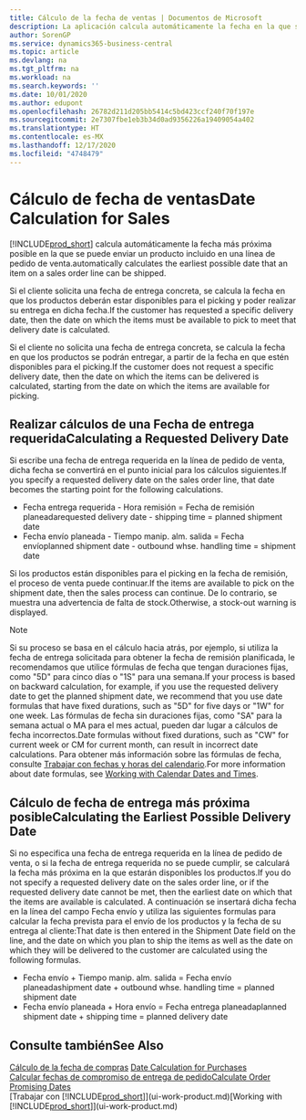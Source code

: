```yaml
---
title: Cálculo de la fecha de ventas | Documentos de Microsoft
description: La aplicación calcula automáticamente la fecha en la que se debe solicitar un producto para tenerlo en el inventario en una fecha determinada. Esta es la fecha en la que puede contar con que los productos solicitados en una fecha determinada estén disponibles para picking.
author: SorenGP
ms.service: dynamics365-business-central
ms.topic: article
ms.devlang: na
ms.tgt_pltfrm: na
ms.workload: na
ms.search.keywords: ''
ms.date: 10/01/2020
ms.author: edupont
ms.openlocfilehash: 26782d211d205bb5414c5bd423ccf240f70f197e
ms.sourcegitcommit: 2e7307fbe1eb3b34d0ad9356226a19409054a402
ms.translationtype: HT
ms.contentlocale: es-MX
ms.lasthandoff: 12/17/2020
ms.locfileid: "4748479"
---
```

# <a name="date-calculation-for-sales"></a><span data-ttu-id="38d2b-104">Cálculo de fecha de ventas</span><span class="sxs-lookup"><span data-stu-id="38d2b-104">Date Calculation for Sales</span></span>
[!INCLUDE[prod_short](includes/prod_short.md)] <span data-ttu-id="38d2b-105">calcula automáticamente la fecha más próxima posible en la que se puede enviar un producto incluido en una línea de pedido de venta.</span><span class="sxs-lookup"><span data-stu-id="38d2b-105">automatically calculates the earliest possible date that an item on a sales order line can be shipped.</span></span>

<span data-ttu-id="38d2b-106">Si el cliente solicita una fecha de entrega concreta, se calcula la fecha en que los productos deberán estar disponibles para el picking y poder realizar su entrega en dicha fecha.</span><span class="sxs-lookup"><span data-stu-id="38d2b-106">If the customer has requested a specific delivery date, then the date on which the items must be available to pick to meet that delivery date is calculated.</span></span>

<span data-ttu-id="38d2b-107">Si el cliente no solicita una fecha de entrega concreta, se calcula la fecha en que los productos se podrán entregar, a partir de la fecha en que estén disponibles para el picking.</span><span class="sxs-lookup"><span data-stu-id="38d2b-107">If the customer does not request a specific delivery date, then the date on which the items can be delivered is calculated, starting from the date on which the items are available for picking.</span></span>

## <a name="calculating-a-requested-delivery-date"></a><span data-ttu-id="38d2b-108">Realizar cálculos de una Fecha de entrega requerida</span><span class="sxs-lookup"><span data-stu-id="38d2b-108">Calculating a Requested Delivery Date</span></span>
<span data-ttu-id="38d2b-109">Si escribe una fecha de entrega requerida en la línea de pedido de venta, dicha fecha se convertirá en el punto inicial para los cálculos siguientes.</span><span class="sxs-lookup"><span data-stu-id="38d2b-109">If you specify a requested delivery date on the sales order line, that date becomes the starting point for the following calculations.</span></span>

- <span data-ttu-id="38d2b-110">Fecha entrega requerida - Hora remisión = Fecha de remisión planeada</span><span class="sxs-lookup"><span data-stu-id="38d2b-110">requested delivery date - shipping time = planned shipment date</span></span>
- <span data-ttu-id="38d2b-111">Fecha envío planeada - Tiempo manip. alm. salida = Fecha envío</span><span class="sxs-lookup"><span data-stu-id="38d2b-111">planned shipment date - outbound whse. handling time = shipment date</span></span>

<span data-ttu-id="38d2b-112">Si los productos están disponibles para el picking en la fecha de remisión, el proceso de venta puede continuar.</span><span class="sxs-lookup"><span data-stu-id="38d2b-112">If the items are available to pick on the shipment date, then the sales process can continue.</span></span> <span data-ttu-id="38d2b-113">De lo contrario, se muestra una advertencia de falta de stock.</span><span class="sxs-lookup"><span data-stu-id="38d2b-113">Otherwise, a stock-out warning is displayed.</span></span>

> [!Note]
> <span data-ttu-id="38d2b-114">Si su proceso se basa en el cálculo hacia atrás, por ejemplo, si utiliza la fecha de entrega solicitada para obtener la fecha de remisión planificada, le recomendamos que utilice fórmulas de fecha que tengan duraciones fijas, como "5D" para cinco días o "1S" para una semana.</span><span class="sxs-lookup"><span data-stu-id="38d2b-114">If your process is based on backward calculation, for example, if you use the requested delivery date to get the planned shipment date, we recommend that you use date formulas that have fixed durations, such as "5D" for five days or "1W" for one week.</span></span> <span data-ttu-id="38d2b-115">Las fórmulas de fecha sin duraciones fijas, como "SA" para la semana actual o MA para el mes actual, pueden dar lugar a cálculos de fecha incorrectos.</span><span class="sxs-lookup"><span data-stu-id="38d2b-115">Date formulas without fixed durations, such as "CW" for current week or CM for current month, can result in incorrect date calculations.</span></span> <span data-ttu-id="38d2b-116">Para obtener más información sobre las fórmulas de fecha, consulte [Trabajar con fechas y horas del calendario](ui-enter-date-ranges.md).</span><span class="sxs-lookup"><span data-stu-id="38d2b-116">For more information about date formulas, see [Working with Calendar Dates and Times](ui-enter-date-ranges.md).</span></span>

## <a name="calculating-the-earliest-possible-delivery-date"></a><span data-ttu-id="38d2b-117">Cálculo de fecha de entrega más próxima posible</span><span class="sxs-lookup"><span data-stu-id="38d2b-117">Calculating the Earliest Possible Delivery Date</span></span>
<span data-ttu-id="38d2b-118">Si no especifica una fecha de entrega requerida en la línea de pedido de venta, o si la fecha de entrega requerida no se puede cumplir, se calculará la fecha más próxima en la que estarán disponibles los productos.</span><span class="sxs-lookup"><span data-stu-id="38d2b-118">If you do not specify a requested delivery date on the sales order line, or if the requested delivery date cannot be met, then the earliest date on which that the items are available is calculated.</span></span> <span data-ttu-id="38d2b-119">A continuación se insertará dicha fecha en la línea del campo Fecha envío y utiliza las siguientes formulas para calcular la fecha prevista para el envío de los productos y la fecha de su entrega al cliente:</span><span class="sxs-lookup"><span data-stu-id="38d2b-119">That date is then entered in the Shipment Date field on the line, and the date on which you plan to ship the items as well as the date on which they will be delivered to the customer are calculated using the following formulas.</span></span>

- <span data-ttu-id="38d2b-120">Fecha envío + Tiempo manip. alm. salida = Fecha envío planeada</span><span class="sxs-lookup"><span data-stu-id="38d2b-120">shipment date + outbound whse. handling time = planned shipment date</span></span>
- <span data-ttu-id="38d2b-121">Fecha envío planeada + Hora envío = Fecha entrega planeada</span><span class="sxs-lookup"><span data-stu-id="38d2b-121">planned shipment date + shipping time = planned delivery date</span></span>


## <a name="see-also"></a><span data-ttu-id="38d2b-122">Consulte también</span><span class="sxs-lookup"><span data-stu-id="38d2b-122">See Also</span></span>  
 <span data-ttu-id="38d2b-123">[Cálculo de la fecha de compras](purchasing-date-calculation-for-purchases.md) </span><span class="sxs-lookup"><span data-stu-id="38d2b-123">[Date Calculation for Purchases](purchasing-date-calculation-for-purchases.md) </span></span>  
 [<span data-ttu-id="38d2b-124">Calcular fechas de compromiso de entrega de pedido</span><span class="sxs-lookup"><span data-stu-id="38d2b-124">Calculate Order Promising Dates</span></span>](sales-how-to-calculate-order-promising-dates.md)  
 <span data-ttu-id="38d2b-125">[Trabajar con [!INCLUDE[prod_short](includes/prod_short.md)]](ui-work-product.md)</span><span class="sxs-lookup"><span data-stu-id="38d2b-125">[Working with [!INCLUDE[prod_short](includes/prod_short.md)]](ui-work-product.md)</span></span>
